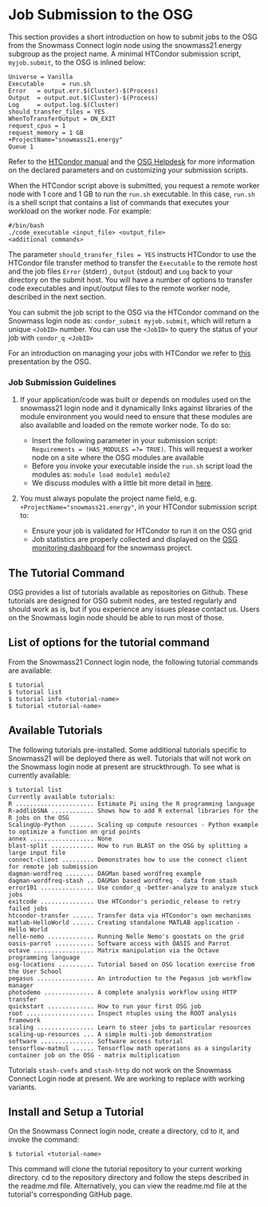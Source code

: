 # Job Submission to the OSG

This section provides a short introduction on how to submit jobs to the OSG from the Snowmass Connect login node using the snowmass21.energy subgroup 
as the project name. A minimal HTCondor submission script, `myjob.submit`, to the OSG is inlined below:

    Universe = Vanilla
    Executable     = run.sh
    Error   = output.err.$(Cluster)-$(Process)
    Output  = output.out.$(Cluster)-$(Process)
    Log     = output.log.$(Cluster)
    should_transfer_files = YES
    WhenToTransferOutput = ON_EXIT
    request_cpus = 1
    request_memory = 1 GB
    +ProjectName="snowmass21.energy"
    Queue 1

Refer to the [HTCondor manual](https://htcondor.readthedocs.io/en/stable/users-manual/index.html) and the [OSG Helpdesk](https://support.opensciencegrid.org/support/home) for more information on the declared parameters and on customizing your submission scripts.

When the HTCondor script above is submitted, you request a remote worker node with 1 core and 1 GB to run the `run.sh` executable. In this case, `run.sh` is a shell script that contains a list of commands that executes your workload on the worker node.  For example: 

    #/bin/bash
    ./code_executable <input_file> <output_file>
    <additional commands>

The parameter `should_transfer_files = YES` instructs HTCondor to use the HTCondor file transfer 
method to transfer the `Executable` to the remote host and the job files `Error` (stderr) , `Output` (stdout) and `Log` 
back to your directory on the submit host. You will have a number of options to transfer code executables and input/output files to the remote worker node, described in the next section.

You can submit the job script to the OSG via the HTCondor command on the Snowmass login node as: 
`condor_submit myjob.submit`, which will return a unique `<JobID>` number. 
You can use the `<JobID>` to query the status of your job with `condor_q <JobID>`

For an introduction on managing your jobs with HTCondor we refer to [this](https://opensciencegrid.org/user-school-2019/#materials/day1/files/osgus19-day1-part1-intro-to-htc.pdf) presentation by the OSG.

###  Job Submission Guidelines

1. If your application/code was built or depends on modules used on the snowmass21 login node and it dynamically links against libraries of the module environment you would need to ensure that these modules are also availablle and loaded on the remote worker node. To do so:
    * Insert the following parameter in your submission script: `Requirements = (HAS_MODULES =?= TRUE)`. This will request a worker node on a site where the OSG modules are available
    * Before you invoke your executable inside the `run.sh` script load the modules as: `module load module1 module2`
    * We discuss modules with a little bit more detail in [here](software.md).
  
2. You must always populate the project name field, e.g. `+ProjectName="snowmass21.energy"`, in your HTCondor submission script to:
    * Ensure your job is validated for HTCondor to run it on the OSG grid
    * Job statistics are properly collected and displayed on the [OSG monitoring dashboard](https://bit.ly/3j36bAc) for the snowmass project.
   
   
## The Tutorial Command

OSG provides a list of tutorials available as repositories on Github. These tutorials are designed for OSG submit nodes, are tested regularly and should work as is, but if you experience any issues please contact us. Users on the Snowmass login node should be able to run most of those. 

## List of options for the tutorial command

From the Snowmass21 Connect login node, the following tutorial commands are available:

    $ tutorial
    $ tutorial list
    $ tutorial info <tutorial-name>
    $ tutorial <tutorial-name>

## Available Tutorials

The following tutorials pre-installed. Some additional tutorials specific to Snowmass21 will be deployed there as well. Tutorials that will not work on the Snowmass login node at present are struckthrough. To see what is currently available: 

    $ tutorial list
    Currently available tutorials:
    R ...................... Estimate Pi using the R programming language
    R-addlibSNA ............ Shows how to add R external libraries for the R jobs on the OSG
    ScalingUp-Python ....... Scaling up compute resources - Python example to optimize a function on grid points
    annex .................. None
    blast-split ............ How to run BLAST on the OSG by splitting a large input file
    connect-client ......... Demonstrates how to use the connect client for remote job submission
    dagman-wordfreq ........ DAGMan based wordfreq example
    dagman-wordfreq-stash .. DAGMan based wordfreq - data from stash
    error101 ............... Use condor_q -better-analyze to analyze stuck jobs
    exitcode ............... Use HTCondor's periodic_release to retry failed jobs
    htcondor-transfer ...... Transfer data via HTCondor's own mechanisms
    matlab-HelloWorld ...... Creating standalone MATLAB application - Hello World 
    nelle-nemo ............. Running Nelle Nemo's goostats on the grid
    oasis-parrot ........... Software access with OASIS and Parrot
    octave ................. Matrix manipulation via the Octave programming language
    osg-locations .......... Tutorial based on OSG location exercise from the User School
    pegasus ................ An introduction to the Pegasus job workflow manager
    photodemo .............. A complete analysis workflow using HTTP transfer
    quickstart ............. How to run your first OSG job
    root ................... Inspect ntuples using the ROOT analysis framework
    scaling ................ Learn to steer jobs to particular resources
    scaling-up-resources ... A simple multi-job demonstration
    software ............... Software access tutorial
    tensorflow-matmul ...... Tensorflow math operations as a singularity container job on the OSG - matrix multiplication
   
Tutorials `stash-cvmfs` and `stash-http` do not work on the Snowmass Connect Login node at present. We are working to replace with working variants.


## Install and Setup a Tutorial

On the Snowmass Connect login node, create a directory, cd to it, and invoke the command:

    $ tutorial <tutorial-name>

This command will clone the tutorial repository to your current working directory. cd to the repository directory 
and follow the steps described in the readme.md file. Alternatively, you can view the readme.md 
file at the tutorial's corresponding GitHub page.
